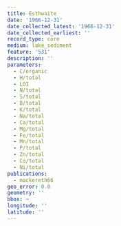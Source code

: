 ```yaml
---
title: Esthwaite
date: '1966-12-31'
date_collected_latest: '1966-12-31'
date_collected_earliest: ''
record_type: core
medium: lake_sediment
feature: '531'
description: ''
parameters:
  - C/organic
  - H/total
  - LOI
  - N/total
  - S/total
  - B/total
  - K/total
  - Na/total
  - Ca/total
  - Mg/total
  - Fe/total
  - Mn/total
  - P/total
  - Zn/total
  - Co/total
  - Ni/total
publications:
  - mackereth66
geo_error: 0.0
geometry: ''
bbox: ~
longitude: ''
latitude: ''
---
```

